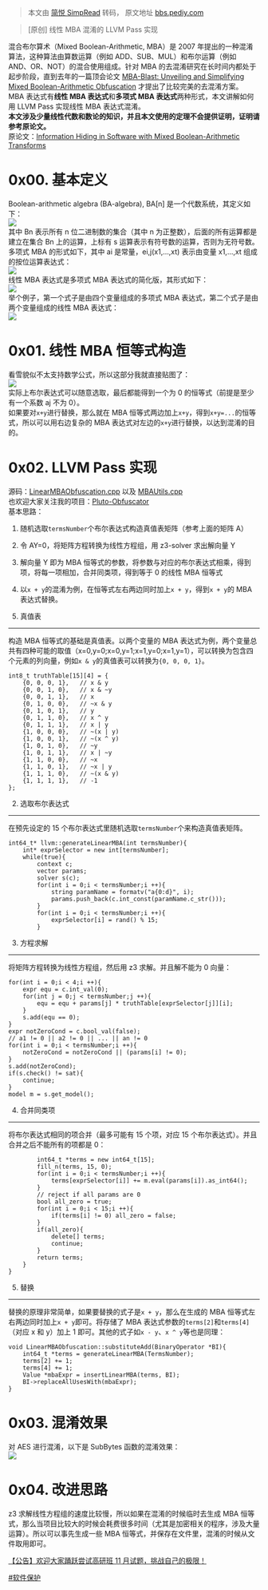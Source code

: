 > 本文由 [简悦 SimpRead](http://ksria.com/simpread/) 转码， 原文地址 [bbs.pediy.com](https://bbs.pediy.com/thread-271574.htm)

> [原创] 线性 MBA 混淆的 LLVM Pass 实现

混合布尔算术（Mixed Boolean-Arithmetic, MBA）是 2007 年提出的一种混淆算法，这种算法由算数运算（例如 ADD、SUB、MUL）和布尔运算（例如 AND、OR、NOT）的混合使用组成。针对 MBA 的去混淆研究在长时间内都处于起步阶段，直到去年的一篇顶会论文 [MBA-Blast: Unveiling and Simplifying Mixed Boolean-Arithmetic Obfuscation](https://www.usenix.org/conference/usenixsecurity21/presentation/liu-binbin) 才提出了比较完美的去混淆方案。  
MBA 表达式有**线性 MBA 表达式**和**多项式 MBA 表达式**两种形式，本文讲解如何用 LLVM Pass 实现线性 MBA 表达式混淆。  
**本文涉及少量线性代数和数论的知识，并且本文使用的定理不会提供证明，证明请参考原论文。**  
原论文：[Information Hiding in Software with Mixed Boolean-Arithmetic Transforms](https://link.springer.com/chapter/10.1007/978-3-540-77535-5_5)

0x00. 基本定义
==========

Boolean-arithmetic algebra (BA-algebra), BA[n] 是一个代数系统，其定义如下：  
![](https://bbs.pediy.com/upload/attach/202202/910514_8EN864Y9QDCT4DZ.png)  
其中 Bn 表示所有 n 位二进制数的集合（其中 n 为正整数），后面的所有运算都是建立在集合 Bn 上的运算，上标有 s 运算表示有符号数的运算，否则为无符号数。  
多项式 MBA 的形式如下，其中 ai 是常量，ei,j(x1,...,xt) 表示由变量 x1,...,xt 组成的按位运算表达式：  
![](https://bbs.pediy.com/upload/attach/202202/910514_BBMW7ZA4PSHUG46.png)  
线性 MBA 表达式是多项式 MBA 表达式的简化版，其形式如下：  
![](https://bbs.pediy.com/upload/attach/202202/910514_CJ328ZC84P7WZJV.png)  
举个例子，第一个式子是由四个变量组成的多项式 MBA 表达式，第二个式子是由两个变量组成的线性 MBA 表达式：  
![](https://bbs.pediy.com/upload/attach/202202/910514_HMKTSHXR4P7E7YU.png)

0x01. 线性 MBA 恒等式构造
==================

看雪貌似不太支持数学公式，所以这部分我就直接贴图了：  
![](https://bbs.pediy.com/upload/attach/202202/910514_5BTD8PTMQDC5B6E.png)  
实际上布尔表达式可以随意选取，最后都能得到一个为 0 的恒等式（前提是至少有一个系数 aj 不为 0）。  
如果要对`x+y`进行替换，那么就在 MBA 恒等式两边加上`x+y`，得到`x+y=...`的恒等式，所以可以用右边复杂的 MBA 表达式对左边的`x+y`进行替换，以达到混淆的目的。

0x02. LLVM Pass 实现
==================

源码：[LinearMBAObfuscation.cpp](https://github.com/bluesadi/Pluto-Obfuscator/blob/main/llvm/lib/Transforms/Obfuscation/LinearMBAObfuscation.cpp) 以及 [MBAUtils.cpp](https://github.com/bluesadi/Pluto-Obfuscator/blob/main/llvm/lib/Transforms/Obfuscation/MBAUtils.cpp)  
也欢迎大家关注我的项目：[Pluto-Obfuscator](https://github.com/bluesadi/Pluto-Obfuscator)  
基本思路：

1.  随机选取`termsNumber`个布尔表达式构造真值表矩阵（参考上面的矩阵 A）
2.  令 AY=0，将矩阵方程转换为线性方程组，用 z3-solver 求出解向量 Y
3.  解向量 Y 即为 MBA 恒等式的参数，将参数与对应的布尔表达式相乘，得到项，将每一项相加，合并同类项，得到等于 0 的线性 MBA 恒等式
4.  以`x + y`的混淆为例，在恒等式左右两边同时加上`x + y`，得到`x + y`的 MBA 表达式替换。

1. 真值表
------

构造 MBA 恒等式的基础是真值表。以两个变量的 MBA 表达式为例，两个变量总共有四种可能的取值（x=0,y=0;x=0,y=1;x=1,y=0;x=1,y=1），可以转换为包含四个元素的列向量，例如`x & y`的真值表可以转换为`{0, 0, 0, 1}`。

```
int8_t truthTable[15][4] = {
    {0, 0, 0, 1},   // x & y
    {0, 0, 1, 0},   // x & ~y
    {0, 0, 1, 1},   // x
    {0, 1, 0, 0},   // ~x & y
    {0, 1, 0, 1},   // y
    {0, 1, 1, 0},   // x ^ y
    {0, 1, 1, 1},   // x | y
    {1, 0, 0, 0},   // ~(x | y)
    {1, 0, 0, 1},   // ~(x ^ y)
    {1, 0, 1, 0},   // ~y
    {1, 0, 1, 1},   // x | ~y
    {1, 1, 0, 0},   // ~x
    {1, 1, 0, 1},   // ~x | y
    {1, 1, 1, 0},   // ~(x & y)
    {1, 1, 1, 1},   // -1
};

```

2. 选取布尔表达式
----------

在预先设定的 15 个布尔表达式里随机选取`termsNumber`个来构造真值表矩阵。

```
int64_t* llvm::generateLinearMBA(int termsNumber){
    int* exprSelector = new int[termsNumber];
    while(true){
        context c;
        vector params;
        solver s(c);
        for(int i = 0;i < termsNumber;i ++){
            string paramName = formatv("a{0:d}", i);
            params.push_back(c.int_const(paramName.c_str()));
        }
        for(int i = 0;i < termsNumber;i ++){
            exprSelector[i] = rand() % 15;
        } 
```

3. 方程求解
-------

将矩阵方程转换为线性方程组，然后用 z3 求解。并且解不能为 0 向量：

```
for(int i = 0;i < 4;i ++){
    expr equ = c.int_val(0);
    for(int j = 0;j < termsNumber;j ++){
        equ = equ + params[j] * truthTable[exprSelector[j]][i];
    }
    s.add(equ == 0);
}
expr notZeroCond = c.bool_val(false);
// a1 != 0 || a2 != 0 || ... || an != 0
for(int i = 0;i < termsNumber;i ++){
    notZeroCond = notZeroCond || (params[i] != 0);
}
s.add(notZeroCond);
if(s.check() != sat){
    continue;
}
model m = s.get_model();

```

4. 合并同类项
--------

将布尔表达式相同的项合并（最多可能有 15 个项，对应 15 个布尔表达式）。并且合并之后不能所有的项都是 0：

```
        int64_t *terms = new int64_t[15];
        fill_n(terms, 15, 0);
        for(int i = 0;i < termsNumber;i ++){
            terms[exprSelector[i]] += m.eval(params[i]).as_int64();
        }
        // reject if all params are 0
        bool all_zero = true;
        for(int i = 0;i < 15;i ++){
            if(terms[i] != 0) all_zero = false;
        }
        if(all_zero){
            delete[] terms;
            continue;
        }
        return terms;
    }
}

```

5. 替换
-----

替换的原理非常简单，如果要替换的式子是`x + y`，那么在生成的 MBA 恒等式左右两边同时加上`x + y`即可。将存储了 MBA 表达式参数的`terms[2]`和`terms[4]`（对应 x 和 y）加上 1 即可。其他的式子如`x - y`、`x ^ y`等也是同理：

```
void LinearMBAObfuscation::substituteAdd(BinaryOperator *BI){
    int64_t *terms = generateLinearMBA(TermsNumber);
    terms[2] += 1;
    terms[4] += 1;
    Value *mbaExpr = insertLinearMBA(terms, BI);
    BI->replaceAllUsesWith(mbaExpr);
}

```

0x03. 混淆效果
==========

对 AES 进行混淆，以下是 SubBytes 函数的混淆效果：  
![](https://bbs.pediy.com/upload/attach/202202/910514_JEAXVK6NDRFP7PY.png)

0x04. 改进思路
==========

z3 求解线性方程组的速度比较慢，所以如果在混淆的时候临时去生成 MBA 恒等式，那么当项目比较大的时候会耗费很多时间（尤其是加密相关的程序，涉及大量运算）。所以可以事先生成一些 MBA 恒等式，并保存在文件里，混淆的时候从文件取用即可。

[【公告】欢迎大家踊跃尝试高研班 11 月试题，挑战自己的极限！](https://bbs.pediy.com/thread-270220.htm)

[#软件保护](forum-4-1-3.htm)